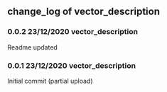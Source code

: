 ## change_log of vector_description

### 0.0.2 23/12/2020 vector_description
Readme updated

### 0.0.1 23/12/2020 vector_description
Initial commit (partial upload)